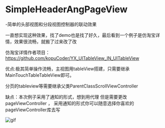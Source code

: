 # SimpleHeaderAngPageView

-简单的头部视图和分段视图控制器的联动效果

一直想实现这种效果，找了demo也是找了好久，最后看到一个例子是仿淘宝详情，效果很流畅，就搬了过来改了改

仿淘宝详情作者项目：https://github.com/kopuCoder/YX_UITableView_IN_UITableView

优点:极其简单操作流畅，主视图用tableView搭建，只需要继承MainTouchTableTableView即可。

分页的tableview等需要继承父类ParentClassScrollViewController

缺点：本次例子采用了通知的形式，想到用代理 但是需要更改pageViewController ， 采用通知的形式你可以随意选择你喜欢的pageViewController库去写

![gif](https://github.com/AnnaMa1992/NormalHeaderAngPageView/blob/master/HeaderViewAndPageView/UntitledNormal.gif)

